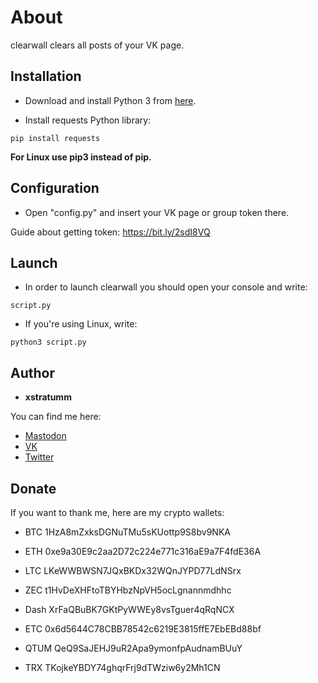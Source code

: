 # About
clearwall clears all posts of your VK page.

## Installation
- Download and install Python 3 from [here](https://python.org/downloads).

- Install requests Python library:

```
pip install requests
```

**For Linux use pip3 instead of pip.**

## Configuration
- Open "config.py" and insert your VK page or group token there.

Guide about getting token: https://bit.ly/2sdI8VQ

## Launch
- In order to launch clearwall you should open your console and write:

```
script.py
```

- If you're using Linux, write:

```
python3 script.py
```

## Author

- **xstratumm**

You can find me here:
- [Mastodon](https://mastodon.technology/@xstratumm)
- [VK](https://vk.com/xstratumm)
- [Twitter](https://twitter.com/xstratumm)

## Donate

If you want to thank me, here are my crypto wallets:

- BTC 1HzA8mZxksDGNuTMu5sKUottp9S8bv9NKA

- ETH 0xe9a30E9c2aa2D72c224e771c316aE9a7F4fdE36A

- LTC LKeWWBWSN7JQxBKDx32WQnJYPD77LdNSrx

- ZEC t1HvDeXHFtoTBYHbzNpVH5ocLgnannmdhhc

- Dash XrFaQBuBK7GKtPyWWEy8vsTguer4qRqNCX

- ETC 0x6d5644C78CBB78542c6219E3815ffE7EbEBd88bf

- QTUM QeQ9SaJEHJ9uR2Apa9ymonfpAudnamBUuY

- TRX TKojkeYBDY74ghqrFrj9dTWziw6y2Mh1CN
